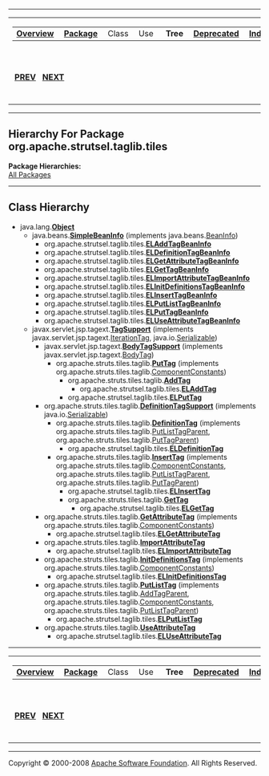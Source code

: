 ------------------------------------------------------------------------

<span id="navbar_top"></span> [](#skip-navbar_top "Skip navigation links")

<table>
<colgroup>
<col width="50%" />
<col width="50%" />
</colgroup>
<tbody>
<tr class="odd">
<td align="left"><span id="navbar_top_firstrow"></span>
<table>
<tbody>
<tr class="odd">
<td align="left"><a href="../../../../../overview-summary.html.md"><strong>Overview</strong></a> </td>
<td align="left"><a href="package-summary.html.md"><strong>Package</strong></a> </td>
<td align="left">Class </td>
<td align="left">Use </td>
<td align="left"> <strong>Tree</strong> </td>
<td align="left"><a href="../../../../../deprecated-list.html.md"><strong>Deprecated</strong></a> </td>
<td align="left"><a href="../../../../../index-all.html.md"><strong>Index</strong></a> </td>
<td align="left"><a href="../../../../../help-doc.html.md"><strong>Help</strong></a> </td>
</tr>
</tbody>
</table></td>
<td align="left"></td>
</tr>
<tr class="even">
<td align="left"> <a href="../../../../../org/apache/strutsel/taglib/logic/package-tree.html.md"><strong>PREV</strong></a>   <a href="../../../../../org/apache/strutsel/taglib/utils/package-tree.html"><strong>NEXT</strong></a></td>
<td align="left"><a href="../../../../../index.html.md?org/apache/strutsel/taglib/tiles/package-tree.html"><strong>FRAMES</strong></a>    <a href="package-tree.html"><strong>NO FRAMES</strong></a>    
<a href="../../../../../allclasses-noframe.html.md"><strong>All Classes</strong></a></td>
</tr>
</tbody>
</table>

<span id="skip-navbar_top"></span>

------------------------------------------------------------------------

Hierarchy For Package org.apache.strutsel.taglib.tiles
------------------------------------------------------

**Package Hierarchies:**  
[All Packages](../../../../../overview-tree.html.md)

------------------------------------------------------------------------

Class Hierarchy
---------------

-   java.lang.[**Object**](http://java.sun.com/j2se/1.4.2/docs/api/java/lang/Object.html.md?is-external=true "class or interface in java.lang")
    -   java.beans.[**SimpleBeanInfo**](http://java.sun.com/j2se/1.4.2/docs/api/java/beans/SimpleBeanInfo.html.md?is-external=true "class or interface in java.beans") (implements java.beans.[BeanInfo](http://java.sun.com/j2se/1.4.2/docs/api/java/beans/BeanInfo.html?is-external=true "class or interface in java.beans"))
        -   org.apache.strutsel.taglib.tiles.[**ELAddTagBeanInfo**](../../../../../org/apache/strutsel/taglib/tiles/ELAddTagBeanInfo.html.md "class in org.apache.strutsel.taglib.tiles")
        -   org.apache.strutsel.taglib.tiles.[**ELDefinitionTagBeanInfo**](../../../../../org/apache/strutsel/taglib/tiles/ELDefinitionTagBeanInfo.html.md "class in org.apache.strutsel.taglib.tiles")
        -   org.apache.strutsel.taglib.tiles.[**ELGetAttributeTagBeanInfo**](../../../../../org/apache/strutsel/taglib/tiles/ELGetAttributeTagBeanInfo.html.md "class in org.apache.strutsel.taglib.tiles")
        -   org.apache.strutsel.taglib.tiles.[**ELGetTagBeanInfo**](../../../../../org/apache/strutsel/taglib/tiles/ELGetTagBeanInfo.html.md "class in org.apache.strutsel.taglib.tiles")
        -   org.apache.strutsel.taglib.tiles.[**ELImportAttributeTagBeanInfo**](../../../../../org/apache/strutsel/taglib/tiles/ELImportAttributeTagBeanInfo.html.md "class in org.apache.strutsel.taglib.tiles")
        -   org.apache.strutsel.taglib.tiles.[**ELInitDefinitionsTagBeanInfo**](../../../../../org/apache/strutsel/taglib/tiles/ELInitDefinitionsTagBeanInfo.html.md "class in org.apache.strutsel.taglib.tiles")
        -   org.apache.strutsel.taglib.tiles.[**ELInsertTagBeanInfo**](../../../../../org/apache/strutsel/taglib/tiles/ELInsertTagBeanInfo.html.md "class in org.apache.strutsel.taglib.tiles")
        -   org.apache.strutsel.taglib.tiles.[**ELPutListTagBeanInfo**](../../../../../org/apache/strutsel/taglib/tiles/ELPutListTagBeanInfo.html.md "class in org.apache.strutsel.taglib.tiles")
        -   org.apache.strutsel.taglib.tiles.[**ELPutTagBeanInfo**](../../../../../org/apache/strutsel/taglib/tiles/ELPutTagBeanInfo.html.md "class in org.apache.strutsel.taglib.tiles")
        -   org.apache.strutsel.taglib.tiles.[**ELUseAttributeTagBeanInfo**](../../../../../org/apache/strutsel/taglib/tiles/ELUseAttributeTagBeanInfo.html.md "class in org.apache.strutsel.taglib.tiles")
    -   javax.servlet.jsp.tagext.[**TagSupport**](http://java.sun.com/j2ee/1.4/docs/api/javax/servlet/jsp/tagext/TagSupport.html.md?is-external=true "class or interface in javax.servlet.jsp.tagext") (implements javax.servlet.jsp.tagext.[IterationTag](http://java.sun.com/j2ee/1.4/docs/api/javax/servlet/jsp/tagext/IterationTag.html?is-external=true "class or interface in javax.servlet.jsp.tagext"), java.io.[Serializable](http://java.sun.com/j2se/1.4.2/docs/api/java/io/Serializable.html?is-external=true "class or interface in java.io"))
        -   javax.servlet.jsp.tagext.[**BodyTagSupport**](http://java.sun.com/j2ee/1.4/docs/api/javax/servlet/jsp/tagext/BodyTagSupport.html.md?is-external=true "class or interface in javax.servlet.jsp.tagext") (implements javax.servlet.jsp.tagext.[BodyTag](http://java.sun.com/j2ee/1.4/docs/api/javax/servlet/jsp/tagext/BodyTag.html?is-external=true "class or interface in javax.servlet.jsp.tagext"))
            -   org.apache.struts.tiles.taglib.[**PutTag**](../../../../../org/apache/struts/tiles/taglib/PutTag.html.md "class in org.apache.struts.tiles.taglib") (implements org.apache.struts.tiles.taglib.[ComponentConstants](../../../../../org/apache/struts/tiles/taglib/ComponentConstants.html "interface in org.apache.struts.tiles.taglib"))
                -   org.apache.struts.tiles.taglib.[**AddTag**](../../../../../org/apache/struts/tiles/taglib/AddTag.html.md "class in org.apache.struts.tiles.taglib")
                    -   org.apache.strutsel.taglib.tiles.[**ELAddTag**](../../../../../org/apache/strutsel/taglib/tiles/ELAddTag.html.md "class in org.apache.strutsel.taglib.tiles")
                -   org.apache.strutsel.taglib.tiles.[**ELPutTag**](../../../../../org/apache/strutsel/taglib/tiles/ELPutTag.html.md "class in org.apache.strutsel.taglib.tiles")
        -   org.apache.struts.tiles.taglib.[**DefinitionTagSupport**](../../../../../org/apache/struts/tiles/taglib/DefinitionTagSupport.html.md "class in org.apache.struts.tiles.taglib") (implements java.io.[Serializable](http://java.sun.com/j2se/1.4.2/docs/api/java/io/Serializable.html?is-external=true "class or interface in java.io"))
            -   org.apache.struts.tiles.taglib.[**DefinitionTag**](../../../../../org/apache/struts/tiles/taglib/DefinitionTag.html.md "class in org.apache.struts.tiles.taglib") (implements org.apache.struts.tiles.taglib.[PutListTagParent](../../../../../org/apache/struts/tiles/taglib/PutListTagParent.html "interface in org.apache.struts.tiles.taglib"), org.apache.struts.tiles.taglib.[PutTagParent](../../../../../org/apache/struts/tiles/taglib/PutTagParent.html "interface in org.apache.struts.tiles.taglib"))
                -   org.apache.strutsel.taglib.tiles.[**ELDefinitionTag**](../../../../../org/apache/strutsel/taglib/tiles/ELDefinitionTag.html.md "class in org.apache.strutsel.taglib.tiles")
            -   org.apache.struts.tiles.taglib.[**InsertTag**](../../../../../org/apache/struts/tiles/taglib/InsertTag.html.md "class in org.apache.struts.tiles.taglib") (implements org.apache.struts.tiles.taglib.[ComponentConstants](../../../../../org/apache/struts/tiles/taglib/ComponentConstants.html "interface in org.apache.struts.tiles.taglib"), org.apache.struts.tiles.taglib.[PutListTagParent](../../../../../org/apache/struts/tiles/taglib/PutListTagParent.html "interface in org.apache.struts.tiles.taglib"), org.apache.struts.tiles.taglib.[PutTagParent](../../../../../org/apache/struts/tiles/taglib/PutTagParent.html "interface in org.apache.struts.tiles.taglib"))
                -   org.apache.strutsel.taglib.tiles.[**ELInsertTag**](../../../../../org/apache/strutsel/taglib/tiles/ELInsertTag.html.md "class in org.apache.strutsel.taglib.tiles")
                -   org.apache.struts.tiles.taglib.[**GetTag**](../../../../../org/apache/struts/tiles/taglib/GetTag.html.md "class in org.apache.struts.tiles.taglib")
                    -   org.apache.strutsel.taglib.tiles.[**ELGetTag**](../../../../../org/apache/strutsel/taglib/tiles/ELGetTag.html.md "class in org.apache.strutsel.taglib.tiles")
        -   org.apache.struts.tiles.taglib.[**GetAttributeTag**](../../../../../org/apache/struts/tiles/taglib/GetAttributeTag.html.md "class in org.apache.struts.tiles.taglib") (implements org.apache.struts.tiles.taglib.[ComponentConstants](../../../../../org/apache/struts/tiles/taglib/ComponentConstants.html "interface in org.apache.struts.tiles.taglib"))
            -   org.apache.strutsel.taglib.tiles.[**ELGetAttributeTag**](../../../../../org/apache/strutsel/taglib/tiles/ELGetAttributeTag.html.md "class in org.apache.strutsel.taglib.tiles")
        -   org.apache.struts.tiles.taglib.[**ImportAttributeTag**](../../../../../org/apache/struts/tiles/taglib/ImportAttributeTag.html.md "class in org.apache.struts.tiles.taglib")
            -   org.apache.strutsel.taglib.tiles.[**ELImportAttributeTag**](../../../../../org/apache/strutsel/taglib/tiles/ELImportAttributeTag.html.md "class in org.apache.strutsel.taglib.tiles")
        -   org.apache.struts.tiles.taglib.[**InitDefinitionsTag**](../../../../../org/apache/struts/tiles/taglib/InitDefinitionsTag.html.md "class in org.apache.struts.tiles.taglib") (implements org.apache.struts.tiles.taglib.[ComponentConstants](../../../../../org/apache/struts/tiles/taglib/ComponentConstants.html "interface in org.apache.struts.tiles.taglib"))
            -   org.apache.strutsel.taglib.tiles.[**ELInitDefinitionsTag**](../../../../../org/apache/strutsel/taglib/tiles/ELInitDefinitionsTag.html.md "class in org.apache.strutsel.taglib.tiles")
        -   org.apache.struts.tiles.taglib.[**PutListTag**](../../../../../org/apache/struts/tiles/taglib/PutListTag.html.md "class in org.apache.struts.tiles.taglib") (implements org.apache.struts.tiles.taglib.[AddTagParent](../../../../../org/apache/struts/tiles/taglib/AddTagParent.html "interface in org.apache.struts.tiles.taglib"), org.apache.struts.tiles.taglib.[ComponentConstants](../../../../../org/apache/struts/tiles/taglib/ComponentConstants.html "interface in org.apache.struts.tiles.taglib"), org.apache.struts.tiles.taglib.[PutListTagParent](../../../../../org/apache/struts/tiles/taglib/PutListTagParent.html "interface in org.apache.struts.tiles.taglib"))
            -   org.apache.strutsel.taglib.tiles.[**ELPutListTag**](../../../../../org/apache/strutsel/taglib/tiles/ELPutListTag.html.md "class in org.apache.strutsel.taglib.tiles")
        -   org.apache.struts.tiles.taglib.[**UseAttributeTag**](../../../../../org/apache/struts/tiles/taglib/UseAttributeTag.html.md "class in org.apache.struts.tiles.taglib")
            -   org.apache.strutsel.taglib.tiles.[**ELUseAttributeTag**](../../../../../org/apache/strutsel/taglib/tiles/ELUseAttributeTag.html.md "class in org.apache.strutsel.taglib.tiles")

------------------------------------------------------------------------

<span id="navbar_bottom"></span> [](#skip-navbar_bottom "Skip navigation links")

<table>
<colgroup>
<col width="50%" />
<col width="50%" />
</colgroup>
<tbody>
<tr class="odd">
<td align="left"><span id="navbar_bottom_firstrow"></span>
<table>
<tbody>
<tr class="odd">
<td align="left"><a href="../../../../../overview-summary.html.md"><strong>Overview</strong></a> </td>
<td align="left"><a href="package-summary.html.md"><strong>Package</strong></a> </td>
<td align="left">Class </td>
<td align="left">Use </td>
<td align="left"> <strong>Tree</strong> </td>
<td align="left"><a href="../../../../../deprecated-list.html.md"><strong>Deprecated</strong></a> </td>
<td align="left"><a href="../../../../../index-all.html.md"><strong>Index</strong></a> </td>
<td align="left"><a href="../../../../../help-doc.html.md"><strong>Help</strong></a> </td>
</tr>
</tbody>
</table></td>
<td align="left"></td>
</tr>
<tr class="even">
<td align="left"> <a href="../../../../../org/apache/strutsel/taglib/logic/package-tree.html.md"><strong>PREV</strong></a>   <a href="../../../../../org/apache/strutsel/taglib/utils/package-tree.html"><strong>NEXT</strong></a></td>
<td align="left"><a href="../../../../../index.html.md?org/apache/strutsel/taglib/tiles/package-tree.html"><strong>FRAMES</strong></a>    <a href="package-tree.html"><strong>NO FRAMES</strong></a>    
<a href="../../../../../allclasses-noframe.html.md"><strong>All Classes</strong></a></td>
</tr>
</tbody>
</table>

<span id="skip-navbar_bottom"></span>

------------------------------------------------------------------------

Copyright © 2000-2008 [Apache Software Foundation](http://www.apache.org/). All Rights Reserved.
